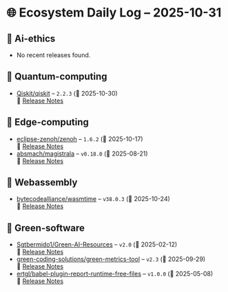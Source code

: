 # 🌐 Ecosystem Daily Log – 2025-10-31

## 🔹 Ai-ethics
- No recent releases found.

## 🔹 Quantum-computing
- [Qiskit/qiskit](https://github.com/Qiskit/qiskit/releases/tag/2.2.3) – `2.2.3` (📅 2025-10-30)  
  🔗 [Release Notes](https://github.com/Qiskit/qiskit/releases/tag/2.2.3)

## 🔹 Edge-computing
- [eclipse-zenoh/zenoh](https://github.com/eclipse-zenoh/zenoh/releases/tag/1.6.2) – `1.6.2` (📅 2025-10-17)  
  🔗 [Release Notes](https://github.com/eclipse-zenoh/zenoh/releases/tag/1.6.2)
- [absmach/magistrala](https://github.com/absmach/magistrala/releases/tag/v0.18.0) – `v0.18.0` (📅 2025-08-21)  
  🔗 [Release Notes](https://github.com/absmach/magistrala/releases/tag/v0.18.0)

## 🔹 Webassembly
- [bytecodealliance/wasmtime](https://github.com/bytecodealliance/wasmtime/releases/tag/v38.0.3) – `v38.0.3` (📅 2025-10-24)  
  🔗 [Release Notes](https://github.com/bytecodealliance/wasmtime/releases/tag/v38.0.3)

## 🔹 Green-software
- [Sgtbermido1/Green-AI-Resources](https://github.com/Sgtbermido1/Green-AI-Resources/releases/tag/v2.0) – `v2.0` (📅 2025-02-12)  
  🔗 [Release Notes](https://github.com/Sgtbermido1/Green-AI-Resources/releases/tag/v2.0)
- [green-coding-solutions/green-metrics-tool](https://github.com/green-coding-solutions/green-metrics-tool/releases/tag/v2.3) – `v2.3` (📅 2025-09-29)  
  🔗 [Release Notes](https://github.com/green-coding-solutions/green-metrics-tool/releases/tag/v2.3)
- [ertgl/babel-plugin-report-runtime-free-files](https://github.com/ertgl/babel-plugin-report-runtime-free-files/releases/tag/v1.0.0) – `v1.0.0` (📅 2025-05-08)  
  🔗 [Release Notes](https://github.com/ertgl/babel-plugin-report-runtime-free-files/releases/tag/v1.0.0)